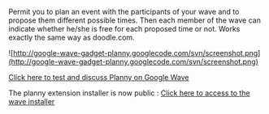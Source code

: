Permit you to plan an event with the participants of your wave and to propose them different possible times.
Then each member of the wave can indicate whether he/she is free for each proposed time or not.
Works exactly the same way as doodle.com.

![http://google-wave-gadget-planny.googlecode.com/svn/screenshot.png](http://google-wave-gadget-planny.googlecode.com/svn/screenshot.png)


[Click here to test and discuss Planny on Google Wave](https://wave.google.com/wave/#restored:wave:googlewave.com!w%252Bv1pKKW-ZC)

The planny extension installer is now public : [Click here to access to the wave installer](https://wave.google.com/wave/#restored:wave:googlewave.com!w%252BvR0_BS1oA.2)